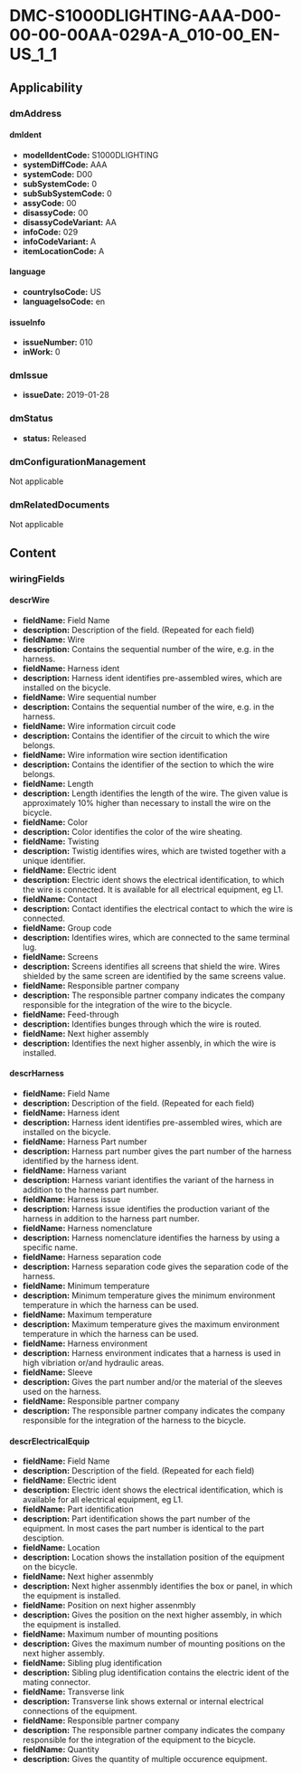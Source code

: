 # DMC-S1000DLIGHTING-AAA-D00-00-00-00AA-029A-A_010-00_EN-US_1_1

## Applicability

### dmAddress

#### dmIdent

*   **modelIdentCode:** S1000DLIGHTING
*   **systemDiffCode:** AAA
*   **systemCode:** D00
*   **subSystemCode:** 0
*   **subSubSystemCode:** 0
*   **assyCode:** 00
*   **disassyCode:** 00
*   **disassyCodeVariant:** AA
*   **infoCode:** 029
*   **infoCodeVariant:** A
*   **itemLocationCode:** A

#### language

*   **countryIsoCode:** US
*   **languageIsoCode:** en

#### issueInfo

*   **issueNumber:** 010
*   **inWork:** 0

### dmIssue

*   **issueDate:** 2019-01-28

### dmStatus

*   **status:** Released

### dmConfigurationManagement

Not applicable

### dmRelatedDocuments

Not applicable

## Content

### wiringFields

#### descrWire

*   **fieldName:** Field Name
*   **description:** Description of the field. (Repeated for each field)
*   **fieldName:** Wire
*   **description:** Contains the sequential number of the wire, e.g. in the harness.
*   **fieldName:** Harness ident
*   **description:** Harness ident identifies pre-assembled wires, which are installed on the bicycle.
*   **fieldName:** Wire sequential number
*   **description:** Contains the sequential number of the wire, e.g. in the harness.
*   **fieldName:** Wire information circuit code
*   **description:** Contains the identifier of the circuit to which the wire belongs.
*   **fieldName:** Wire information wire section identification
*   **description:** Contains the identifier of the section to which the wire belongs.
*   **fieldName:** Length
*   **description:** Length identifies the length of the wire. The given value is approximately 10% higher than necessary to install the wire on the bicycle.
*   **fieldName:** Color
*   **description:** Color identifies the color of the wire sheating.
*   **fieldName:** Twisting
*   **description:** Twistig identifies wires, which are twisted together with a unique identifier.
*   **fieldName:** Electric ident
*   **description:** Electric ident shows the electrical identification, to which the wire is connected. It is available for all electrical equipment, eg L1.
*   **fieldName:** Contact
*   **description:** Contact identifies the electrical contact to which the wire is connected.
*   **fieldName:** Group code
*   **description:** Identifies wires, which are connected to the same terminal lug.
*   **fieldName:** Screens
*   **description:** Screens identifies all screens that shield the wire. Wires shielded by the same screen are identified by the same screens value.
*   **fieldName:** Responsible partner company
*   **description:** The responsible partner company indicates the company responsible for the integration of the wire to the bicycle.
*   **fieldName:** Feed-through
*   **description:** Identifies bunges through which the wire is routed.
*   **fieldName:** Next higher assembly
*   **description:** Identifies the next higher assenbly, in which the wire is installed.

#### descrHarness

*   **fieldName:** Field Name
*   **description:** Description of the field. (Repeated for each field)
*   **fieldName:** Harness ident
*   **description:** Harness ident identifies pre-assembled wires, which are installed on the bicycle.
*   **fieldName:** Harness Part number
*   **description:** Harness part number gives the part number of the harness identified by the harness ident.
*   **fieldName:** Harness variant
*   **description:** Harness variant identifies the variant of the harness in addition to the harness part number.
*   **fieldName:** Harness issue
*   **description:** Harness issue identifies the production variant of the harness in addition to the harness part number.
*   **fieldName:** Harness nomenclature
*   **description:** Harness nomenclature identifies the harness by using a specific name.
*   **fieldName:** Harness separation code
*   **description:** Harness separation code gives the separation code of the harness.
*   **fieldName:** Minimum temperature
*   **description:** Minimum temperature gives the minimum environment temperature in which the harness can be used.
*   **fieldName:** Maximum temperature
*   **description:** Maximum temperature gives the maximum environment temperature in which the harness can be used.
*   **fieldName:** Harness environment
*   **description:** Harness environment indicates that a harness is used in high vibriation or/and hydraulic areas.
*   **fieldName:** Sleeve
*   **description:** Gives the part number and/or the material of the sleeves used on the harness.
*   **fieldName:** Responsible partner company
*   **description:** The responsible partner company indicates the company responsible for the integration of the harness to the bicycle.

#### descrElectricalEquip

*   **fieldName:** Field Name
*   **description:** Description of the field. (Repeated for each field)
*   **fieldName:** Electric ident
*   **description:** Electric ident shows the electrical identification, which is available for all electrical equipment, eg L1.
*   **fieldName:** Part identification
*   **description:** Part identification shows the part number of the equipment. In most cases the part number is identical to the part desciption.
*   **fieldName:** Location
*   **description:** Location shows the installation position of the equipment on the bicycle.
*   **fieldName:** Next higher assenmbly
*   **description:** Next higher assenmbly identifies the box or panel, in which the equipment is installed.
*   **fieldName:** Position on next higher assenmbly
*   **description:** Gives the position on the next higher assembly, in which the equipment is installed.
*   **fieldName:** Maximum number of mounting positions
*   **description:** Gives the maximum number of mounting positions on the next higher assembly.
*   **fieldName:** Sibling plug identification
*   **description:** Sibling plug identification contains the electric ident of the mating connector.
*   **fieldName:** Transverse link
*   **description:** Transverse link shows external or internal electrical connections of the equipment.
*   **fieldName:** Responsible partner company
*   **description:** The responsible partner company indicates the company responsible for the integration of the equipment to the bicycle.
*   **fieldName:** Quantity
*   **description:** Gives the quantity of multiple occurence equipment.